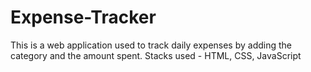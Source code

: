 # Expense-Tracker
This is a web application used to track daily expenses by adding the category and the amount spent.
Stacks used - HTML, CSS, JavaScript
